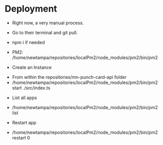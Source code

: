# Deployment

-   Right now, a very manual process.

-   Go to their terminal and git pull.
-   npm i if needed
-   PM2: /home/newtampa/repositories/localPm2/node_modules/pm2/bin/pm2

*   Create an Instance

-   From within the repositories/mn-punch-card-api folder
-   /home/newtampa/repositories/localPm2/node_modules/pm2/bin/pm2 start ./src/index.ts

*   List all apps

-   /home/newtampa/repositories/localPm2/node_modules/pm2/bin/pm2 list

*   Restart app

-   /home/newtampa/repositories/localPm2/node_modules/pm2/bin/pm2 restart 0
